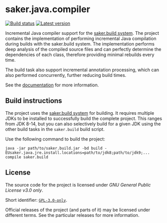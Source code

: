 # saker.java.compiler

[![Build status](https://img.shields.io/azure-devops/build/sakerbuild/f1251dbc-3ee1-4e43-a095-0231770283de/14/master)](https://dev.azure.com/sakerbuild/saker.java.compiler/_build) [![Latest version](https://mirror.nest.saker.build/badges/saker.java.compiler/version.svg)](https://nest.saker.build/package/saker.java.compiler "saker.java.compiler | saker.nest")

Incremental Java compiler support for the [saker.build system](https://saker.build). The project contains the implementation of performing incremental Java compilation during builds with the saker.build system. The implementation performs deep analysis of the compiled source files and can perfectly determine the dependencies of each class, therefore providing minimal rebuilds every time.

The build task also support incremental annotation processing, which can also performed concurrently, further reducing build times.

See the [documentation](https://saker.build/saker.java.compiler/doc/) for more information.

## Build instructions

The project uses the [saker.build system](https://saker.build) for building. It requires multiple JDKs to be installed to successfully build the complete project. This ranges from JDK 8-14, but you can also selectively build for a given JDK using the other build tasks in the `saker.build` build script.

Use the following command to build the project:

```
java -jar path/to/saker.build.jar -bd build -EUsaker.java.jre.install.locations=path/to/jdk8;path/to/jdk9;... compile saker.build
```

## License

The source code for the project is licensed under *GNU General Public License v3.0 only*.

Short identifier: [`GPL-3.0-only`](https://spdx.org/licenses/GPL-3.0-only.html).

Official releases of the project (and parts of it) may be licensed under different terms. See the particular releases for more information.
